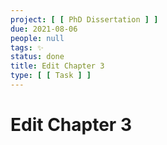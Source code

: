 ```yaml
---
project: [ [ PhD Dissertation ] ]
due: 2021-08-06
people: null
tags: ✨
status: done
title: Edit Chapter 3
type: [ [ Task ] ]
---
```


# Edit Chapter 3